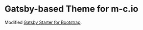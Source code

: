 # Gatsby-based Theme for m-c.io

Modified [Gatsby Starter for Bootstrap](https://github.com/jaxx2104/gatsby-starter-bootstrap).